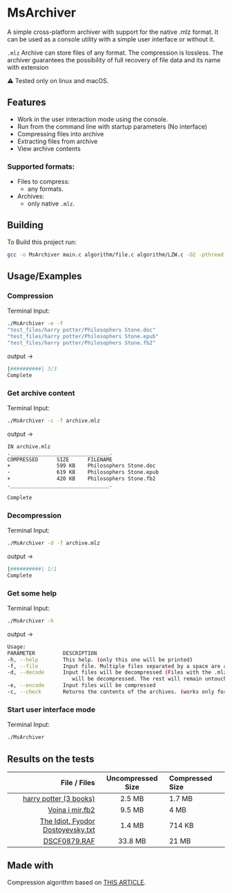 
# MsArchiver

A simple cross-platform archiver with support for the native .mlz format. It can be used as a console utility with a simple user interface or without it.

`.mlz` Archive can store files of any format. The compression is lossless. The archiver guarantees the possibility of full recovery of file data and its name with extension

⚠️ Tested only on linux and macOS.

## Features

* Work in the user interaction mode using the console.
* Run from the command line with startup parameters (No interface)
* Compressing files into archive
* Extracting files from archive
* View archive contents
### Supported formats:
* Files to compress:
    *  any formats.
* Archives:
    * only native `.mlz`.


## Building

To Build this project run:

```sh
gcc -o MsArchiver main.c algorithm/file.c algorithm/LZW.c -O2 -pthread
```

## Usage/Examples


### Compression

Terminal Input:
```sh
./MsArchiver -e -f 
"test_files/harry potter/Philosophers Stone.doc"
"test_files/harry potter/Philosophers Stone.epub"
"test_files/harry potter/Philosophers Stone.fb2"
```
output ->
```sh
|##########| 3/3
Complete
```


### Get archive content
Terminal Input:
```sh
./MsArchiver -c -f archive.mlz
```
output ->
```sh
IN archive.mlz
.________________________________.
COMPRESSED      SIZE      FILENAME
+               599 KB    Philosophers Stone.doc
-               619 KB    Philosophers Stone.epub
+               420 KB    Philosophers Stone.fb2
.________________________________.

Complete
```


### Decompression
Terminal Input:
```sh
./MsArchiver -d -f archive.mlz
```
output ->
```sh
|##########| 1/1
Complete
```


### Get some help
Terminal Input:
```sh
./MsArchiver -h 
```
output ->
```sh
Usage:
PARAMETER         DESCRIPTION                                                           
-h, --help        This help. (only this one will be printed)                            
-f, --file        Input file. Multiple files separated by a space are allowed             
-d, --decode      Input files will be decompressed (Files with the .mlz extension
                     will be decompressed. The rest will remain untouched)
-e, --encode      Input files will be compressed                                         
-c, --check       Returns the contents of the archives. (works only for .mlz files)   
```


### Start user interface mode
Terminal Input:
```sh
./MsArchiver
```

## Results on the tests
|                                                                       File / Files | Uncompressed Size | Compressed Size |
|-----------------------------------------------------------------------------------:|:-----------------:|:----------------|
|                                [harry potter (3 books)](test_files/harry%20potter) |      2.5 MB       | 1.7 MB          |
|                                  [Voina i mir.fb2](test_files/voina%20i%20mir.fb2) |      9.5 MB       | 4 MB            |
|  [The Idiot. Fyodor Dostoyevsky.txt](test_files/The%20Idiot.FyodorDostoyevsky.txt) |      1.4 MB       | 714 KB          |
|                                            [DSCF0879.RAF](test_files/DSCF0879.RAF) |      33.8 MB      | 21 MB           |

## Made with
Compression algorithm based on [THIS ARTICLE](https://en.wikipedia.org/wiki/Lempel–Ziv–Welch).